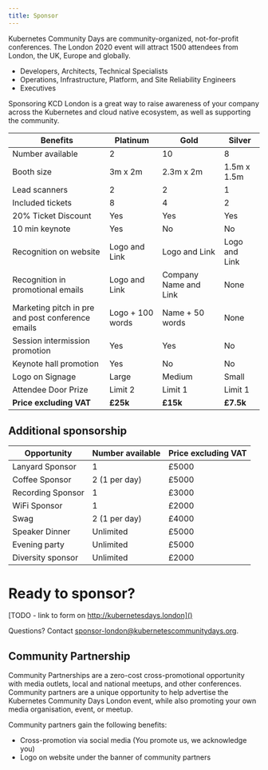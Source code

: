 ```yaml
---
title: Sponsor
---
```


Kubernetes Community Days are community-organized, not-for-profit conferences. The London 2020 event will attract 1500 attendees from London, the UK, Europe and globally.
   * Developers, Architects, Technical Specialists
   * Operations, Infrastructure, Platform, and Site Reliability Engineers
   * Executives

Sponsoring KCD London is a great way to raise awareness of your company across the Kubernetes and cloud native ecosystem, as well as supporting the community.

Benefits                          | Platinum | Gold      | Silver
----------------------------------|----------|-----------|----------
Number available                  | 2        | 10        | 8
Booth size                        | 3m x 2m  | 2.3m x 2m | 1.5m x 1.5m
Lead scanners                     | 2        | 2         | 1
Included tickets                  | 8        | 4         | 2
20% Ticket Discount               | Yes      | Yes       | Yes
10 min keynote                    | Yes      | No        | No
Recognition on website            | Logo and Link      | Logo and Link        | Logo and Link
Recognition in promotional emails | Logo and Link      | Company Name and Link        | None
Marketing pitch in pre and post conference emails | Logo + 100 words      | Name + 50 words        | None
Session intermission promotion    | Yes      | Yes        | No
Keynote hall promotion            | Yes      | No        | No
Logo on Signage                   | Large    | Medium    | Small
Attendee Door Prize               | Limit 2  | Limit 1   | Limit 1
**Price excluding VAT**           | **£25k** | **£15k**  | **£7.5k**

## Additional sponsorship

Opportunity       | Number available |  Price excluding VAT
------------------|------------------|---------------------
Lanyard Sponsor   | 1                | £5000
Coffee Sponsor    | 2 (1 per day)    | £5000
Recording Sponsor | 1                | £3000
WiFi Sponsor      | 1                | £2000
Swag              | 2 (1 per day)    | £4000
Speaker Dinner    | Unlimited        | £5000
Evening party     | Unlimited        | £5000
Diversity sponsor | Unlimited        | £2000

# Ready to sponsor?

[TODO - link to form on http://kubernetesdays.london]()

Questions? Contact [sponsor-london@kubernetescommunitydays.org](mailto:sponsor-london@kubernetescommunitydays.org).

## Community Partnership

Community Partnerships are a zero-cost cross-promotional opportunity with media outlets, local and national meetups, and other conferences. Community partners are a unique opportunity to help advertise the Kubernetes Community Days London event, while also promoting your own media organisation, event, or meetup.

Community partners gain the following benefits:

* Cross-promotion via social media (You promote us, we acknowledge you)
* Logo on website under the banner of community partners
